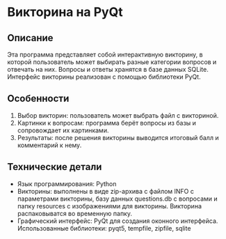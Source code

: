 # Викторина на PyQt
## Описание
Эта программа представляет собой интерактивную викторину, в которой пользователь может выбирать разные категории вопросов и отвечать на них. Вопросы и ответы хранятся в базе данных SQLite. Интерфейс викторины реализован с помощью библиотеки PyQt.
## Особенности
1. Выбор викторин: пользователь может выбрать файл с викториной.
2. Картинки к вопросам: программа берёт вопросы из базы и сопровождает их картинками.
3. Результаты: после решения викторины выводится итоговый балл и комментарий к нему.
## Технические детали
* Язык программирования: Python
* Викторины: выполнены в виде zip-архива с файлом INFO с параметрами викторины, базу данных questions.db с вопросами и папку resources с изображениями для викторины. Викторина распаковыватся во временную папку.
* Графический интерфейс: PyQt для создания оконного интерфейса.
Использованные библиотеки: pyqt5, tempfile, zipfile, sqlite
